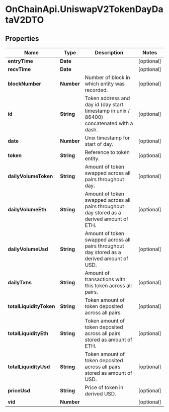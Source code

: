 # OnChainApi.UniswapV2TokenDayDataV2DTO

## Properties

Name | Type | Description | Notes
------------ | ------------- | ------------- | -------------
**entryTime** | **Date** |  | [optional] 
**recvTime** | **Date** |  | [optional] 
**blockNumber** | **Number** | Number of block in which entity was recorded. | [optional] 
**id** | **String** | Token address and day id (day start timestamp in unix / 86400) concatenated with a dash. | [optional] 
**date** | **Number** | Unix timestamp for start of day. | [optional] 
**token** | **String** | Reference to token entity. | [optional] 
**dailyVolumeToken** | **String** | Amount of token swapped across all pairs throughout day. | [optional] 
**dailyVolumeEth** | **String** | Amount of token swapped across all pairs throughout day stored as a derived amount of ETH. | [optional] 
**dailyVolumeUsd** | **String** | Amount of token swapped across all pairs throughout day stored as a derived amount of USD. | [optional] 
**dailyTxns** | **String** | Amount of transactions with this token across all pairs. | [optional] 
**totalLiquidityToken** | **String** | Token amount of token deposited across all pairs. | [optional] 
**totalLiquidityEth** | **String** | Token amount of token deposited across all pairs stored as amount of ETH. | [optional] 
**totalLiquidityUsd** | **String** | Token amount of token deposited across all pairs stored as amount of USD. | [optional] 
**priceUsd** | **String** | Price of token in derived USD. | [optional] 
**vid** | **Number** |  | [optional] 


